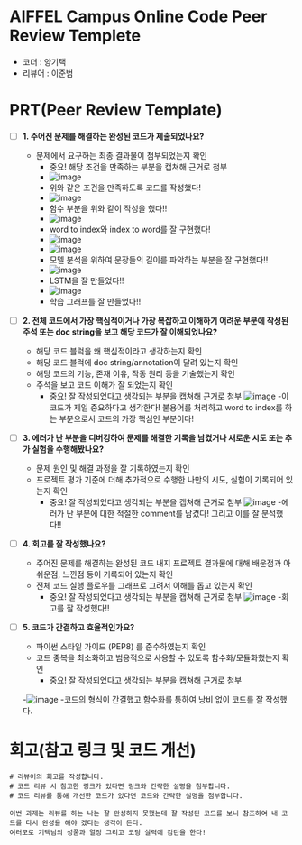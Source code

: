 # AIFFEL Campus Online Code Peer Review Templete
- 코더 : 양기택
- 리뷰어 : 이준범


# PRT(Peer Review Template)
- [ ]  **1. 주어진 문제를 해결하는 완성된 코드가 제출되었나요?**
    - 문제에서 요구하는 최종 결과물이 첨부되었는지 확인
        - 중요! 해당 조건을 만족하는 부분을 캡쳐해 근거로 첨부
        - ![image](https://github.com/user-attachments/assets/371e7c9f-5842-4262-90dc-12a33c06bd2f)
        - 위와 같은 조건을 만족하도록 코드를 작성했다!
        - ![image](https://github.com/user-attachments/assets/b03427bc-58cb-439c-a5d4-7c6d7940403a)
        - 함수 부분을 위와 같이 작성을 했다!!
        - ![image](https://github.com/user-attachments/assets/ba1a31de-5df3-4fe1-9390-d6d1560a82b9)
        - word to index와 index to word를 잘 구현했다!
        - ![image](https://github.com/user-attachments/assets/5c6b56fa-09d8-4c3c-a614-2431ae32d3ab)
        - ![image](https://github.com/user-attachments/assets/11d0c026-8164-4cb8-81c1-d96d61612107)
        - 모델 분석을 위하여 문장들의 길이를 파악하는 부분을 잘 구현했다!!
        - ![image](https://github.com/user-attachments/assets/c5a25036-31f4-47c5-94ca-df519fd720af)
        - LSTM을 잘 만들었다!!
        - ![image](https://github.com/user-attachments/assets/d66ffd21-e317-4808-ac92-2f28660ebba6)
        - 학습 그래프를 잘 만들었다!!


    
- [ ]  **2. 전체 코드에서 가장 핵심적이거나 가장 복잡하고 이해하기 어려운 부분에 작성된 
주석 또는 doc string을 보고 해당 코드가 잘 이해되었나요?**
    - 해당 코드 블럭을 왜 핵심적이라고 생각하는지 확인
    - 해당 코드 블럭에 doc string/annotation이 달려 있는지 확인
    - 해당 코드의 기능, 존재 이유, 작동 원리 등을 기술했는지 확인
    - 주석을 보고 코드 이해가 잘 되었는지 확인
        - 중요! 잘 작성되었다고 생각되는 부분을 캡쳐해 근거로 첨부
    ![image](https://github.com/user-attachments/assets/10f19b23-858c-4448-a293-18d84355f783)
    -이 코드가 제일 중요하다고 생각한다! 불용어를 처리하고 word to index를 하는 부분으로서 코드의 가장 핵심인 부분이다!
        
- [ ]  **3. 에러가 난 부분을 디버깅하여 문제를 해결한 기록을 남겼거나
새로운 시도 또는 추가 실험을 수행해봤나요?**
    - 문제 원인 및 해결 과정을 잘 기록하였는지 확인
    - 프로젝트 평가 기준에 더해 추가적으로 수행한 나만의 시도, 
    실험이 기록되어 있는지 확인
        - 중요! 잘 작성되었다고 생각되는 부분을 캡쳐해 근거로 첨부
    ![image](https://github.com/user-attachments/assets/fb8beaf1-0ac0-4971-b7b7-3e83199d190d)
    -에러가 난 부분에 대한 적절한 comment를 남겼다! 그리고 이를 잘 분석했다!!

        
- [ ]  **4. 회고를 잘 작성했나요?**
    - 주어진 문제를 해결하는 완성된 코드 내지 프로젝트 결과물에 대해
    배운점과 아쉬운점, 느낀점 등이 기록되어 있는지 확인
    - 전체 코드 실행 플로우를 그래프로 그려서 이해를 돕고 있는지 확인
        - 중요! 잘 작성되었다고 생각되는 부분을 캡쳐해 근거로 첨부
    ![image](https://github.com/user-attachments/assets/05d54d07-1453-4126-bf02-cfee6ccc94af)
    -회고를 잘 작성했다!!

        
- [ ]  **5. 코드가 간결하고 효율적인가요?**
    - 파이썬 스타일 가이드 (PEP8) 를 준수하였는지 확인
    - 코드 중복을 최소화하고 범용적으로 사용할 수 있도록 함수화/모듈화했는지 확인
        - 중요! 잘 작성되었다고 생각되는 부분을 캡쳐해 근거로 첨부
    
    -![image](https://github.com/user-attachments/assets/d39537b5-6c5b-4e84-9e89-c83e5155e5f2)
    -코드의 형식이 간결했고 함수화를 통하여 낭비 없이 코드를 잘 작성했다. 

# 회고(참고 링크 및 코드 개선)
```
# 리뷰어의 회고를 작성합니다.
# 코드 리뷰 시 참고한 링크가 있다면 링크와 간략한 설명을 첨부합니다.
# 코드 리뷰를 통해 개선한 코드가 있다면 코드와 간략한 설명을 첨부합니다.

이번 과제는 리뷰를 하는 나는 잘 완성하지 못했는데 잘 작성된 코드를 보니 참조하여 내 코드를 다시 완성을 해야 겠다는 생각이 든다.
여러모로 기택님의 성품과 열정 그리고 코딩 실력에 감탄을 한다!
```
